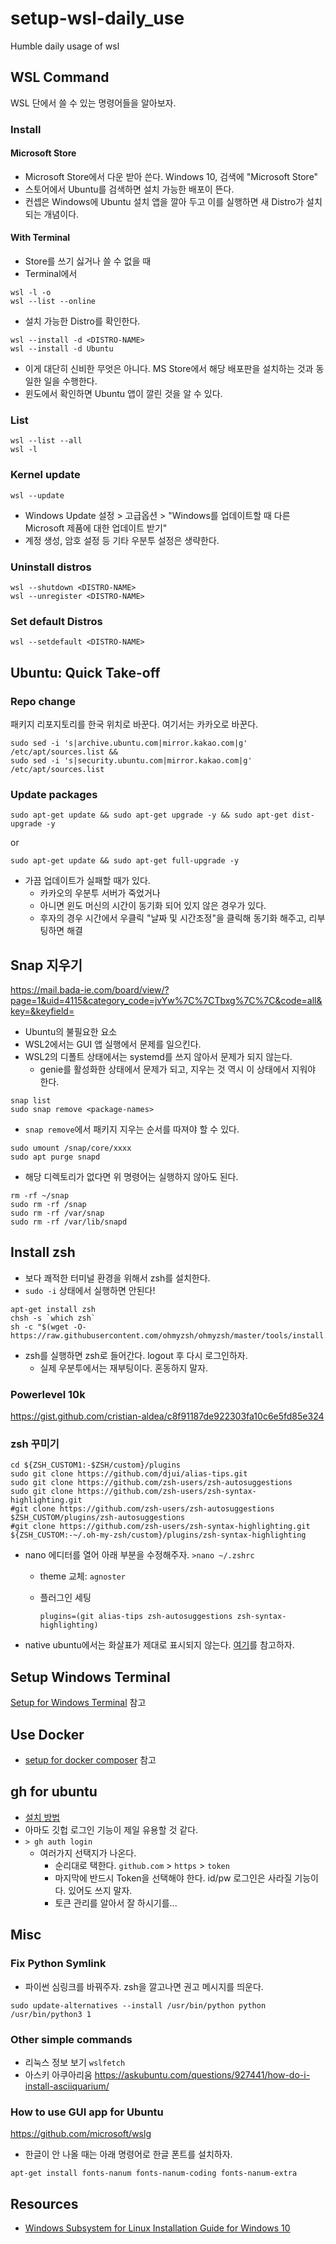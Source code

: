 # setup-wsl-daily_use
Humble daily usage of wsl

## WSL Command 

WSL 단에서 쓸 수 있는 명령어들을 알아보자. 

### Install 

#### Microsoft Store

- Microsoft Store에서 다운 받아 쓴다. Windows 10, 검색에 "Microsoft Store"
- 스토어에서 Ubuntu를 검색하면 설치 가능한 배포이 뜬다. 
- 컨셉은 Windows에 Ubuntu 설치 앱을 깔아 두고 이를 실행하면 새 Distro가 설치되는 개념이다. 

#### With Terminal 

- Store를 쓰기 싫거나 쓸 수 없을 때 
- Terminal에서  

```shell
wsl -l -o
wsl --list --online
```

- 설치 가능한 Distro를 확인한다. 

```shell
wsl --install -d <DISTRO-NAME> 
wsl --install -d Ubuntu
```

- 이게 대단히 신비한 무엇은 아니다. MS Store에서 해당 배포판을 설치하는 것과 동일한 일을 수행한다. 
- 윈도에서 확인하면 Ubuntu 앱이 깔린 것을 알 수 있다. 

### List 

```shell
wsl --list --all 
wsl -l 
```

### Kernel update 

```shell 
wsl --update
```

- Windows Update 설정 > 고급옵션 > "Windows를 업데이트할 때 다른 Microsoft 제품에 대한 업데이트 받기" 
- 계정 생성, 암호 설정 등 기타 우분투 설정은 생략한다. 

### Uninstall distros 

```shell
wsl --shutdown <DISTRO-NAME>
wsl --unregister <DISTRO-NAME>
```

### Set default Distros 

```shell
wsl --setdefault <DISTRO-NAME>
```

## Ubuntu: Quick Take-off 

### Repo change 

패키지 리포지토리를 한국 위치로 바꾼다. 여기서는 카카오로 바꾼다. 

```shell
sudo sed -i 's|archive.ubuntu.com|mirror.kakao.com|g' /etc/apt/sources.list &&
sudo sed -i 's|security.ubuntu.com|mirror.kakao.com|g' /etc/apt/sources.list
```

### Update packages 

```shell
sudo apt-get update && sudo apt-get upgrade -y && sudo apt-get dist-upgrade -y 
```

or

```shell
sudo apt-get update && sudo apt-get full-upgrade -y
```

- 가끔 업데이트가 실패할 때가 있다. 
  + 카카오의 우분투 서버가 죽었거나 
  + 아니면 윈도 머신의 시간이 동기화 되어 있지 않은 경우가 있다. 
  + 후자의 경우 시간에서 우클릭 "날짜 및 시간조정"을 클릭해 동기화 해주고, 리부팅하면 해결 

## Snap 지우기 

https://mail.bada-ie.com/board/view/?page=1&uid=4115&category_code=jvYw%7C%7CTbxg%7C%7C&code=all&key=&keyfield=

- Ubuntu의 불필요한 요소 
- WSL2에서는 GUI 앱 실행에서 문제를 일으킨다. 
- WSL2의 디폴트 상태에서는 systemd를 쓰지 않아서 문제가 되지 않는다. 
  + genie를 활성화한 상태에서 문제가 되고, 지우는 것 역시 이 상태에서 지워야 한다. 

```shell
snap list
sudo snap remove <package-names>
```

- `snap remove`에서 패키지 지우는 순서를 따져야 할 수 있다. 

```shell
sudo umount /snap/core/xxxx
sudo apt purge snapd
```

- 해당 디렉토리가 없다면 위 명령어는 실행하지 않아도 된다. 

```shell
rm -rf ~/snap
sudo rm -rf /snap
sudo rm -rf /var/snap
sudo rm -rf /var/lib/snapd
```


## Install zsh 

- 보다 쾌적한 터미널 환경을 위해서 zsh를 설치한다. 
- `sudo -i` 상태에서 실행하면 안된다! 

```shell
apt-get install zsh
chsh -s `which zsh`
sh -c "$(wget -O- https://raw.githubusercontent.com/ohmyzsh/ohmyzsh/master/tools/install.sh)"
```

- zsh를 실행하면 zsh로 들어간다. logout 후 다시 로그인하자.  
  + 실제 우분투에서는 재부팅이다. 혼동하지 말자. 

### Powerlevel 10k 

https://gist.github.com/cristian-aldea/c8f91187de922303fa10c6e5fd85e324

### zsh 꾸미기 

```shell
cd ${ZSH_CUSTOM1:-$ZSH/custom}/plugins
sudo git clone https://github.com/djui/alias-tips.git
sudo git clone https://github.com/zsh-users/zsh-autosuggestions
sudo git clone https://github.com/zsh-users/zsh-syntax-highlighting.git
#git clone https://github.com/zsh-users/zsh-autosuggestions $ZSH_CUSTOM/plugins/zsh-autosuggestions 
#git clone https://github.com/zsh-users/zsh-syntax-highlighting.git ${ZSH_CUSTOM:-~/.oh-my-zsh/custom}/plugins/zsh-syntax-highlighting
```

- nano 에디터를 열어 아래 부분을 수정해주자. `>nano ~/.zshrc`
  - theme 교체: `agnoster`
  - 플러그인 세팅 

    ```shell
    plugins=(git alias-tips zsh-autosuggestions zsh-syntax-highlighting)
    ```

- native ubuntu에서는 화살표가 제대로 표시되지 않는다. [여기](http://programmingskills.net/archives/115)를 참고하자. 

## Setup Windows Terminal 

[Setup for Windows Terminal](https://github.com/anarinsk/setup-windows_terminal/blob/main/README.md) 참고 

## Use Docker 

- [setup for docker composer](https://github.com/anarinsk/setup-docker_compose) 참고 

## gh for ubuntu 

- [설치 방법](https://github.com/cli/cli/blob/trunk/docs/install_linux.md)
- 아마도 깃헙 로그인 기능이 제일 유용할 것 같다. 
- `> gh auth login`
  - 여러가지 선택지가 나온다. 
    - 순리대로 택한다. `github.com` > `https` > `token`
    - 마지막에 반드시 Token을 선택해야 한다. id/pw 로그인은 사라질 기능이다. 있어도 쓰지 말자.
    - 토큰 관리를 알아서 잘 하시기를... 
## Misc

### Fix Python Symlink 

- 파이썬 심링크를 바꿔주자. zsh을 깔고나면 권고 메시지를 띄운다. 

```shell
sudo update-alternatives --install /usr/bin/python python /usr/bin/python3 1
```

### Other simple commands 

- 리눅스 정보 보기 `wslfetch`
- 아스키 아쿠아리움 https://askubuntu.com/questions/927441/how-do-i-install-asciiquarium/

### How to use GUI app for Ubuntu 

https://github.com/microsoft/wslg

- 한글이 안 나올 때는 아래 명령어로 한글 폰트를 설치하자. 

```shell
apt-get install fonts-nanum fonts-nanum-coding fonts-nanum-extra
```

## Resources 

- [Windows Subsystem for Linux Installation Guide for Windows 10](https://docs.microsoft.com/en-us/windows/wsl/install-win10)
